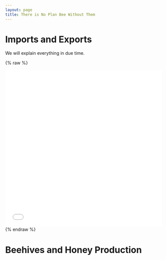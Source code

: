 ```yaml
---
layout: page
title: There is No Plan Bee Without Them
---
```


# Imports and Exports

We will explain everything in due time.

{% raw %}
<iframe frameborder="no" border="0" marginwidth="0" marginheight="0" width="500" height="500" src="/main/html/honey_graph.html"></iframe>
{% endraw %}

# Beehives and Honey Production
